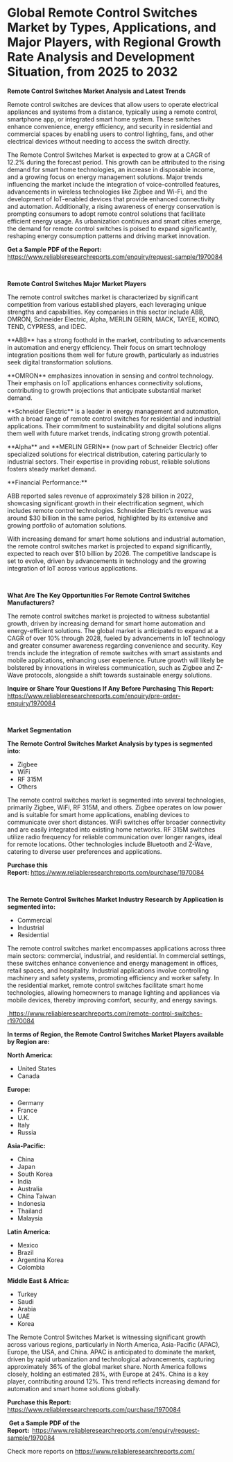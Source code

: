 <p><h1>Global Remote Control Switches Market by Types, Applications, and Major Players, with Regional Growth Rate Analysis and Development Situation, from 2025 to 2032</h1></p><p><strong>Remote Control Switches Market Analysis and Latest Trends</strong></p>
<p><p>Remote control switches are devices that allow users to operate electrical appliances and systems from a distance, typically using a remote control, smartphone app, or integrated smart home system. These switches enhance convenience, energy efficiency, and security in residential and commercial spaces by enabling users to control lighting, fans, and other electrical devices without needing to access the switch directly.</p><p>The Remote Control Switches Market is expected to grow at a CAGR of 12.2% during the forecast period. This growth can be attributed to the rising demand for smart home technologies, an increase in disposable income, and a growing focus on energy management solutions. Major trends influencing the market include the integration of voice-controlled features, advancements in wireless technologies like Zigbee and Wi-Fi, and the development of IoT-enabled devices that provide enhanced connectivity and automation. Additionally, a rising awareness of energy conservation is prompting consumers to adopt remote control solutions that facilitate efficient energy usage. As urbanization continues and smart cities emerge, the demand for remote control switches is poised to expand significantly, reshaping energy consumption patterns and driving market innovation.</p></p>
<p><strong>Get a Sample PDF of the Report:&nbsp;</strong> <a href="https://www.reliableresearchreports.com/enquiry/request-sample/1970084?utm_campaign=2269&utm_medium=2&utm_source=Github&utm_content=ia&utm_term=08042025&utm_id=remote-control-switches">https://www.reliableresearchreports.com/enquiry/request-sample/1970084</a></p>
<p>&nbsp;</p>
<p><strong>Remote Control Switches Major Market Players</strong></p>
<p><p>The remote control switches market is characterized by significant competition from various established players, each leveraging unique strengths and capabilities. Key companies in this sector include ABB, OMRON, Schneider Electric, Alpha, MERLIN GERIN, MACK, TAYEE, KOINO, TEND, CYPRESS, and IDEC.</p><p>**ABB** has a strong foothold in the market, contributing to advancements in automation and energy efficiency. Their focus on smart technology integration positions them well for future growth, particularly as industries seek digital transformation solutions. </p><p>**OMRON** emphasizes innovation in sensing and control technology. Their emphasis on IoT applications enhances connectivity solutions, contributing to growth projections that anticipate substantial market demand. </p><p>**Schneider Electric** is a leader in energy management and automation, with a broad range of remote control switches for residential and industrial applications. Their commitment to sustainability and digital solutions aligns them well with future market trends, indicating strong growth potential.</p><p>**Alpha** and **MERLIN GERIN** (now part of Schneider Electric) offer specialized solutions for electrical distribution, catering particularly to industrial sectors. Their expertise in providing robust, reliable solutions fosters steady market demand.</p><p>**Financial Performance:** </p><p>ABB reported sales revenue of approximately $28 billion in 2022, showcasing significant growth in their electrification segment, which includes remote control technologies. Schneider Electric’s revenue was around $30 billion in the same period, highlighted by its extensive and growing portfolio of automation solutions.</p><p>With increasing demand for smart home solutions and industrial automation, the remote control switches market is projected to expand significantly, expected to reach over $10 billion by 2026. The competitive landscape is set to evolve, driven by advancements in technology and the growing integration of IoT across various applications.</p></p>
<p>&nbsp;</p>
<p><strong>What Are The Key Opportunities For Remote Control Switches Manufacturers?</strong></p>
<p><p>The remote control switches market is projected to witness substantial growth, driven by increasing demand for smart home automation and energy-efficient solutions. The global market is anticipated to expand at a CAGR of over 10% through 2028, fueled by advancements in IoT technology and greater consumer awareness regarding convenience and security. Key trends include the integration of remote switches with smart assistants and mobile applications, enhancing user experience. Future growth will likely be bolstered by innovations in wireless communication, such as Zigbee and Z-Wave protocols, alongside a shift towards sustainable energy solutions.</p></p>
<p><strong>Inquire or Share Your Questions If Any Before Purchasing This Report:</strong> <a href="https://www.reliableresearchreports.com/enquiry/pre-order-enquiry/1970084?utm_campaign=2269&utm_medium=2&utm_source=Github&utm_content=ia&utm_term=08042025&utm_id=remote-control-switches">https://www.reliableresearchreports.com/enquiry/pre-order-enquiry/1970084</a></p>
<p>&nbsp;</p>
<p><strong>Market Segmentation</strong></p>
<p><strong>The Remote Control Switches Market Analysis by types is segmented into:</strong></p>
<p><ul><li>Zigbee</li><li>WiFi</li><li>RF 315M</li><li>Others</li></ul></p>
<p><p>The remote control switches market is segmented into several technologies, primarily Zigbee, WiFi, RF 315M, and others. Zigbee operates on low power and is suitable for smart home applications, enabling devices to communicate over short distances. WiFi switches offer broader connectivity and are easily integrated into existing home networks. RF 315M switches utilize radio frequency for reliable communication over longer ranges, ideal for remote locations. Other technologies include Bluetooth and Z-Wave, catering to diverse user preferences and applications.</p></p>
<p><strong>Purchase this Report:&nbsp;</strong><a href="https://www.reliableresearchreports.com/purchase/1970084?utm_campaign=2269&utm_medium=2&utm_source=Github&utm_content=ia&utm_term=08042025&utm_id=remote-control-switches">https://www.reliableresearchreports.com/purchase/1970084</a></p>
<p>&nbsp;</p>
<p><strong>The Remote Control Switches Market Industry Research by Application is segmented into:</strong></p>
<p><ul><li>Commercial</li><li>Industrial</li><li>Residential</li></ul></p>
<p><p>The remote control switches market encompasses applications across three main sectors: commercial, industrial, and residential. In commercial settings, these switches enhance convenience and energy management in offices, retail spaces, and hospitality. Industrial applications involve controlling machinery and safety systems, promoting efficiency and worker safety. In the residential market, remote control switches facilitate smart home technologies, allowing homeowners to manage lighting and appliances via mobile devices, thereby improving comfort, security, and energy savings.</p></p>
<p><a href="https://www.reliableresearchreports.com/remote-control-switches-r1970084?utm_campaign=2269&utm_medium=2&utm_source=Github&utm_content=ia&utm_term=08042025&utm_id=remote-control-switches">&nbsp;https://www.reliableresearchreports.com/remote-control-switches-r1970084</a></p>
<p><strong>In terms of Region, the Remote Control Switches Market Players available by Region are:</strong></p>
<p>
    <p> <strong> North America: </strong>
        <ul>
            <li>United States</li>
            <li>Canada</li>
        </ul>
        </p> 
    <p> <strong> Europe: </strong>
        <ul>
            <li>Germany</li>
            <li>France</li>
            <li>U.K.</li>
            <li>Italy</li>
            <li>Russia</li>
        </ul>
        </p> 
    <p> <strong> Asia-Pacific: </strong>
        <ul>
            <li>China</li>
            <li>Japan</li>
            <li>South Korea</li>
            <li>India</li>
            <li>Australia</li>
            <li>China Taiwan</li>
            <li>Indonesia</li>
            <li>Thailand</li>
            <li>Malaysia</li>
        </ul>
        </p> 
    <p> <strong> Latin America: </strong>
        <ul>
            <li>Mexico</li>
            <li>Brazil</li>
            <li>Argentina Korea</li>
            <li>Colombia</li>
        </ul>
        </p> 
    <p> <strong> Middle East & Africa: </strong>
        <ul>
            <li>Turkey</li>
            <li>Saudi</li>
            <li>Arabia</li>
            <li>UAE</li>
            <li>Korea</li>
        </ul>
    </p>
    </p>
<p><p>The Remote Control Switches Market is witnessing significant growth across various regions, particularly in North America, Asia-Pacific (APAC), Europe, the USA, and China. APAC is anticipated to dominate the market, driven by rapid urbanization and technological advancements, capturing approximately 36% of the global market share. North America follows closely, holding an estimated 28%, with Europe at 24%. China is a key player, contributing around 12%. This trend reflects increasing demand for automation and smart home solutions globally.</p></p>
<p><strong>Purchase this Report: </strong><a href="https://www.reliableresearchreports.com/purchase/1970084?utm_campaign=2269&utm_medium=2&utm_source=Github&utm_content=ia&utm_term=08042025&utm_id=remote-control-switches">https://www.reliableresearchreports.com/purchase/1970084</a></p>
<p>&nbsp;<strong>Get a Sample PDF of the Report:&nbsp;&nbsp;</strong><a href="https://www.reliableresearchreports.com/enquiry/request-sample/1970084?utm_campaign=2269&utm_medium=2&utm_source=Github&utm_content=ia&utm_term=08042025&utm_id=remote-control-switches">https://www.reliableresearchreports.com/enquiry/request-sample/1970084</a></p>
<p><strong></strong></p>
<p>Check more reports on <a href="https://www.reliableresearchreports.com/?utm_campaign=2269&utm_medium=2&utm_source=Github&utm_content=ia&utm_term=08042025&utm_id=remote-control-switches">https://www.reliableresearchreports.com/</a></p>